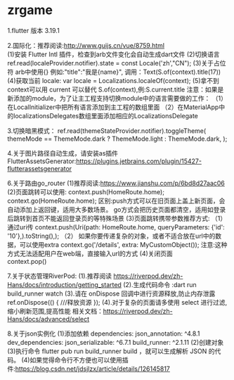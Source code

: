 # zrgame
1.flutter 版本  3.19.1

2.国际化：推荐阅读:http://www.guijs.cn/vue/8759.html   
       (1)安装 Flutter Intl 插件，检查到arb文件变化会自动生成dart文件
       (2)切换语言 ref.read(localeProvider.notifier).state = const Locale('zh',"CN");
       (3)关于占位符 
          arb中使用{} 例如:"title":"我是{name}",
          调用：Text(S.of(context).title(17))
       (4)获取当前 locale: 
          var locale = Localizations.localeOf(context);
       (5)拿不到 context可以用 current 可以替代 S.of(context),例:S.current.title
       注意：如果是新添加的module，为了让主工程支持切换module中的语言需要做的工作：
           （1）在LocalInitializer中把所有语言添加到主工程的数组里面
           （2）在MaterialApp中的localizationsDelegates数组里面添加相应的LocalizationsDelegate


3.切换暗黑模式：
ref.read(themeStateProvider.notifier).toggleTheme(
themeMode == ThemeMode.dark ? ThemeMode.light : ThemeMode.dark,
);


4.关于图片路径自动生成，请安装as插件
FlutterAssetsGenerator:https://plugins.jetbrains.com/plugin/15427-flutterassetsgenerator

6.关于路由go_router
    (1)推荐阅读:https://www.jianshu.com/p/6bd8d27aac06
    (2)页面跳转可以使用:
       context.push(HomeRoute.home);
       context.go(HomeRoute.home);
      区别:push方式可以在旧页面上盖上新页面，会自动添加上返回键，适用大多数场景。
          go方式会把历史页面都清空，适用如登录后跳转到首页不能返回登录页的等特殊场景
    (3)页面跳转携带参数推荐方式:
       （1）通过uri传
           context.push(Uri(path: HomeRoute.home, queryParameters: {'id': '10'},).toString(),);
       （2） 如果你要传递复杂的对象，或者不适合放在url中的数据，可以使用extra
           context.go('/details', extra: MyCustomObject());
           注意:这种方式无法适配用户在web端，直接输入url的方式
    (4)关闭页面   
        context.pop() 


7.关于状态管理RiverPod:
    (1).推荐阅读 https://riverpod.dev/zh-Hans/docs/introduction/getting_started
    (2).生成代码命令 :dart run build_runner watch
    (3).请在 onDispose 回调中进行资源释放,防止内存泄露
      ref.onDispose(() {
     ///释放资源
      });
    (4).对于复杂的页面请多使用 select 进行过滤,缩小刷新范围,提高性能
        相关文档：https://riverpod.dev/zh-Hans/docs/advanced/select

8.关于json实例化
    (1)添加依赖
         dependencies:
           json_annotation: ^4.8.1
         dev_dependencies:
           json_serializable: ^6.7.1
           build_runner: ^2.1.11
     (2)创建对象
     (3)执行命令 flutter pub run build_runner build ，就可以生成解析 JSON 的代码。
     (4)如果觉得命令行不方便也可以使用插件:https://blog.csdn.net/jdsjlzx/article/details/126145817 







        












